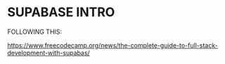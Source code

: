 # SUPABASE INTRO

FOLLOWING THIS:

<https://www.freecodecamp.org/news/the-complete-guide-to-full-stack-development-with-supabas/>